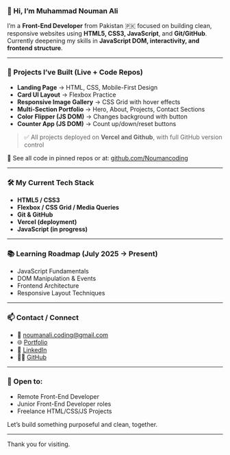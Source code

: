### 👋 Hi, I’m Muhammad Nouman Ali

I’m a **Front-End Developer** from Pakistan 🇵🇰 focused on building clean, responsive websites using **HTML5, CSS3, JavaScript**, and **Git/GitHub**. Currently deepening my skills in **JavaScript DOM, interactivity, and frontend structure**.

---

### 🚀 Projects I’ve Built (Live + Code Repos)

* **Landing Page** → HTML, CSS, Mobile-First Design
* **Card UI Layout** → Flexbox Practice
* **Responsive Image Gallery** → CSS Grid with hover effects
* **Multi-Section Portfolio** → Hero, About, Projects, Contact Sections
* **Color Flipper (JS DOM)** → Changes background with button
* **Counter App (JS DOM)** → Count up/down/reset buttons

> ✅ All projects deployed on **Vercel and Github**, with full GitHub version control

🔗 See all code in pinned repos or at: [github.com/Noumancoding](https://github.com/Noumancoding)

---

### 🛠️ My Current Tech Stack

* **HTML5 / CSS3**
* **Flexbox / CSS Grid / Media Queries**
* **Git & GitHub**
* **Vercel (deployment)**
* **JavaScript (in progress)**

---

### 📚 Learning Roadmap (July 2025 → Present)

* JavaScript Fundamentals
* DOM Manipulation & Events
* Frontend Architecture
* Responsive Layout Techniques

---

### 📫 Contact / Connect

* 📧 [noumanali.coding@gmail.com](mailto:noumanali.coding@gmail.com)
* 🌐 [Portfolio](https://noumancoding.vercel.app)
* 🔗 [LinkedIn](https://linkedin.com/in/noumancoding)
* 🧑‍💻 [GitHub](https://github.com/Noumancoding)

---

### 💼 Open to:

* Remote Front-End Developer
* Junior Front-End Developer roles
* Freelance HTML/CSS/JS Projects

Let’s build something purposeful and clean, together.

---

Thank you for visiting.
